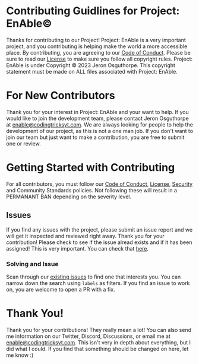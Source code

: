 # Contributing Guidlines for Project: EnAble©

Thanks for contributing to our Project! Project: EnAble is a very important project, and you contributing is helping make the world a more accessible place. By 
contributing, you are agreeing to our [Code of Conduct](./CODE_OF_CONDUCT.md). Please be sure to read our [License](./LICENSE.md) to make sure you follow all copyright 
rules. Project: EnAble is under Copyright © 2023 Jeron Osguthorpe. This copyright statement must be made on ALL files associated with Project: EnAble. 

# For New Contributors

Thank you for your interest in Project: EnAble and your want to help. If you would like to join the development team, please contact Jeron Osguthorpe at enable@codingtricksyt.com. 
We are always looking for people to help the development of our project, as this is not a one man job. If you don't want to join our team but just want to make a 
contribution, you are free to submit one or review. 

# Getting Started with Contributing

For all contributors, you must follow our [Code of Conduct](./CODE_OF_CONDUCT.md), [License](./LICENSE.md), [Security](./SECURITY.md) and Community Standards policies. Not following these will result in a PERMANANT BAN depending 
on the severity level. 

## Issues

If you find any issues with the project, please submit an issue report and we will get it inspected and reviewed right away. Thank you for your contribution! Please 
check to see if the issue alread exists and if it has been assigned! This is very important. You can check that [here](https://github.com/ProjectEnAble/Project-EnAble/issues). 

### Solving and Issue

Scan through our [existing issues](https://github.com/github/docs/issues) to find one that interests you. You can narrow down the search using `labels` as filters. If you find an issue to work on, you are welcome to open a PR with a fix.

# Thank You!

Thank you for your contributions! They really mean a lot! You can also send me information on our Twitter, Discord, Discussions, or email me at enable@codingtricksyt.com.
This isn't very in depth about everything, but I did what I could. If you find that something should be changed on here, let me know :) 
